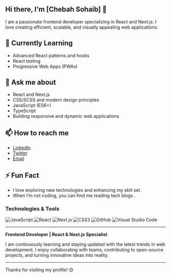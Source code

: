 ## Hi there, I'm [Chebah Sohaib] 👋
I am a passionate frontend developer specializing in React and Next.js. I love creating efficient, scalable, and visually appealing web applications.
## 🌱 Currently Learning
- Advanced React patterns and hooks
- React testing
-  Progressive Web Apps (PWAs)
## 💬 Ask me about
-  React and Next.js
-  CSS/SCSS and modern design principles
-  JavaScript (ES6+)
-  TypeScript
-  Building responsive and dynamic web applications
## 📫 How to reach me
- [LinkedIn](https://www.linkedin.com/in/sohaib-chebah-653a87281/)
- [Twitter](https://x.com/chebah2020)
- [Email](mailto:sohaib.chebah2020@gmail.com)
## ⚡ Fun Fact
- I love exploring new technologies and enhancing my skill set.
- When I’m not coding, you can find me reading tech blogs .
### Technologies & Tools
![JavaScript](https://img.shields.io/badge/-JavaScript-F7DF1E?style=flat&logo=javascript&logoColor=black)
![React](https://img.shields.io/badge/-React-61DAFB?style=flat&logo=react&logoColor=white)
![Next.js](https://img.shields.io/badge/-Next.js-000000?style=flat&logo=next-dot-js&logoColor=white)
![CSS3](https://img.shields.io/badge/-CSS3-1572B6?style=flat&logo=css3)
![GitHub](https://img.shields.io/badge/-GitHub-181717?style=flat&logo=github)
![Visual Studio Code](https://img.shields.io/badge/-Visual%20Studio%20Code-007ACC?style=flat&logo=visual-studio-code)

---

**Frontend Developer | React & Next.js Specialist**

I am continuously learning and staying updated with the latest trends in web development. I enjoy collaborating with teams, contributing to open-source projects, and turning innovative ideas into reality.

---

Thanks for visiting my profile! 😊

<!--
**sohaibchebah/sohaibchebah** is a ✨ _special_ ✨ repository because its `README.md` (this file) appears on your GitHub profile.

Here are some ideas to get you started:

- 🔭 I’m currently working on ...
- 🌱 I’m currently learning ...
- 👯 I’m looking to collaborate on ...
- 🤔 I’m looking for help with ...
- 💬 Ask me about ...
- 📫 How to reach me: ...
- 😄 Pronouns: ...
- ⚡ Fun fact: ...
-->
